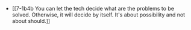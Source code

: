 - [[7-1b4b You can let the tech decide what are the problems to be solved. Otherwise, it will decide by itself. It's about possibility and not about should.]]

